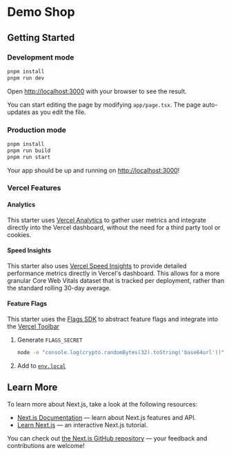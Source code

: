 # Demo Shop

## Getting Started

### Development mode

```bash
pnpm install
pnpm run dev
```

Open [http://localhost:3000](http://localhost:3000) with your browser to see the result.

You can start editing the page by modifying `app/page.tsx`. The page auto-updates as you edit the file.

### Production mode

```bash
pnpm install
pnpm run build
pnpm run start
```

Your app should be up and running on [http://localhost:3000](http://localhost:3000)!

### Vercel Features

#### Analytics

This starter uses [Vercel Analytics](https://vercel.com/docs/analytics) to gather user metrics and integrate directly
into the Vercel dashboard, without the need for a third party tool or cookies.

#### Speed Insights

This starter also uses [Vercel Speed Insights](https://vercel.com/docs/speed-insights) to provide detailed performance
metrics directly in Vercel's dashboard. This allows for a more granular Core Web Vitals dataset that is tracked per
deployment, rather than the standard rolling 30-day average.

#### Feature Flags

This starter uses the [Flags SDK](https://flags-sdk.dev/) to abstract feature flags and integrate into the [Vercel
Toolbar](https://vercel.com/docs/vercel-toolbar)

1. Generate `FLAGS_SECRET`
    ```bash
   node -e "console.log(crypto.randomBytes(32).toString('base64url'))"
   ```
2. Add to [`env.local`](./.env.local)

## Learn More

To learn more about Next.js, take a look at the following resources:

- [Next.js Documentation](https://nextjs.org/docs) — learn about Next.js features and API.
- [Learn Next.js](https://nextjs.org/learn) — an interactive Next.js tutorial.

You can check out [the Next.js GitHub repository](https://github.com/vercel/next.js/) — your feedback and contributions
are welcome!
